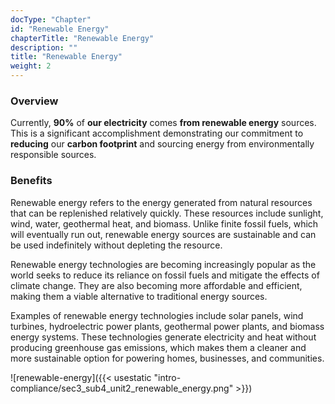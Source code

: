 ```yaml
---
docType: "Chapter"
id: "Renewable Energy"
chapterTitle: "Renewable Energy"
description: ""
title: "Renewable Energy"
weight: 2
---
```


### **Overview**

Currently, **90%** of **our electricity** comes **from renewable energy** sources. This is a significant accomplishment demonstrating our commitment to **reducing** our **carbon footprint** and sourcing energy from environmentally responsible sources.

### **Benefits**

Renewable energy refers to the energy generated from natural resources that can be replenished relatively quickly. These resources include sunlight, wind, water, geothermal heat, and biomass. Unlike finite fossil fuels, which will eventually run out, renewable energy sources are sustainable and can be used indefinitely without depleting the resource.

Renewable energy technologies are becoming increasingly popular as the world seeks to reduce its reliance on fossil fuels and mitigate the effects of climate change. They are also becoming more affordable and efficient, making them a viable alternative to traditional energy sources.

Examples of renewable energy technologies include solar panels, wind turbines, hydroelectric power plants, geothermal power plants, and biomass energy systems. These technologies generate electricity and heat without producing greenhouse gas emissions, which makes them a cleaner and more sustainable option for powering homes, businesses, and communities.

![renewable-energy]({{< usestatic "intro-compliance/sec3_sub4_unit2_renewable_energy.png" >}})


